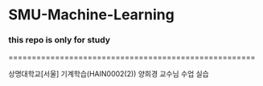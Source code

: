 # SMU-Machine-Learning

### this repo is only for study

=====================================================

상명대학교[서울] 기계학습(HAIN0002(2)) 양희경 교수님 수업 실습<br>
